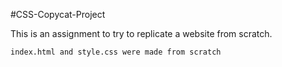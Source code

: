 #CSS-Copycat-Project

This is an assignment to try to replicate a website from scratch.
```
index.html and style.css were made from scratch
```